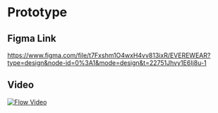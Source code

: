 # Prototype

## Figma Link
https://www.figma.com/file/t7Fxshm1O4wxH4vv813ixR/EVEREWEAR?type=design&node-id=0%3A1&mode=design&t=22751Jhvy1E6Ij8u-1

## Video
[![Flow Video](https://www.youtube.com/embed/8wIa1w7p7Qg?si=8iy1_TYdtY3IvwpF.jpg)](https://www.youtube.com/embed/8wIa1w7p7Qg?si=8iy1_TYdtY3IvwpF)